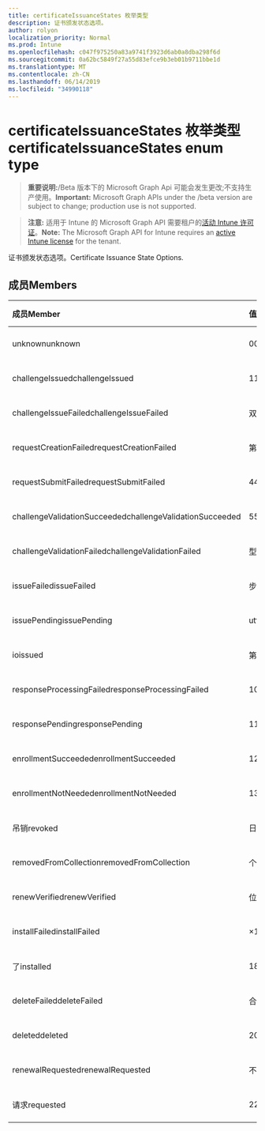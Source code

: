 ```yaml
---
title: certificateIssuanceStates 枚举类型
description: 证书颁发状态选项。
author: rolyon
localization_priority: Normal
ms.prod: Intune
ms.openlocfilehash: c047f975250a83a9741f3923d6ab0a8dba298f6d
ms.sourcegitcommit: 0a62bc5849f27a55d83efce9b3eb01b9711bbe1d
ms.translationtype: MT
ms.contentlocale: zh-CN
ms.lasthandoff: 06/14/2019
ms.locfileid: "34990118"
---
```

# <a name="certificateissuancestates-enum-type"></a><span data-ttu-id="3cd06-103">certificateIssuanceStates 枚举类型</span><span class="sxs-lookup"><span data-stu-id="3cd06-103">certificateIssuanceStates enum type</span></span>

> <span data-ttu-id="3cd06-104">**重要说明:**/Beta 版本下的 Microsoft Graph Api 可能会发生更改;不支持生产使用。</span><span class="sxs-lookup"><span data-stu-id="3cd06-104">**Important:** Microsoft Graph APIs under the /beta version are subject to change; production use is not supported.</span></span>

> <span data-ttu-id="3cd06-105">**注意:** 适用于 Intune 的 Microsoft Graph API 需要租户的[活动 Intune 许可证](https://go.microsoft.com/fwlink/?linkid=839381)。</span><span class="sxs-lookup"><span data-stu-id="3cd06-105">**Note:** The Microsoft Graph API for Intune requires an [active Intune license](https://go.microsoft.com/fwlink/?linkid=839381) for the tenant.</span></span>

<span data-ttu-id="3cd06-106">证书颁发状态选项。</span><span class="sxs-lookup"><span data-stu-id="3cd06-106">Certificate Issuance State Options.</span></span>

## <a name="members"></a><span data-ttu-id="3cd06-107">成员</span><span class="sxs-lookup"><span data-stu-id="3cd06-107">Members</span></span>
|<span data-ttu-id="3cd06-108">成员</span><span class="sxs-lookup"><span data-stu-id="3cd06-108">Member</span></span>|<span data-ttu-id="3cd06-109">值</span><span class="sxs-lookup"><span data-stu-id="3cd06-109">Value</span></span>|<span data-ttu-id="3cd06-110">说明</span><span class="sxs-lookup"><span data-stu-id="3cd06-110">Description</span></span>|
|:---|:---|:---|
|<span data-ttu-id="3cd06-111">unknown</span><span class="sxs-lookup"><span data-stu-id="3cd06-111">unknown</span></span>|<span data-ttu-id="3cd06-112">0</span><span class="sxs-lookup"><span data-stu-id="3cd06-112">0</span></span>|<span data-ttu-id="3cd06-113">尚未记录</span><span class="sxs-lookup"><span data-stu-id="3cd06-113">Not yet documented</span></span>|
|<span data-ttu-id="3cd06-114">challengeIssued</span><span class="sxs-lookup"><span data-stu-id="3cd06-114">challengeIssued</span></span>|<span data-ttu-id="3cd06-115">1</span><span class="sxs-lookup"><span data-stu-id="3cd06-115">1</span></span>|<span data-ttu-id="3cd06-116">尚未记录</span><span class="sxs-lookup"><span data-stu-id="3cd06-116">Not yet documented</span></span>|
|<span data-ttu-id="3cd06-117">challengeIssueFailed</span><span class="sxs-lookup"><span data-stu-id="3cd06-117">challengeIssueFailed</span></span>|<span data-ttu-id="3cd06-118">双面</span><span class="sxs-lookup"><span data-stu-id="3cd06-118">2</span></span>|<span data-ttu-id="3cd06-119">尚未记录</span><span class="sxs-lookup"><span data-stu-id="3cd06-119">Not yet documented</span></span>|
|<span data-ttu-id="3cd06-120">requestCreationFailed</span><span class="sxs-lookup"><span data-stu-id="3cd06-120">requestCreationFailed</span></span>|<span data-ttu-id="3cd06-121">第三章</span><span class="sxs-lookup"><span data-stu-id="3cd06-121">3</span></span>|<span data-ttu-id="3cd06-122">尚未记录</span><span class="sxs-lookup"><span data-stu-id="3cd06-122">Not yet documented</span></span>|
|<span data-ttu-id="3cd06-123">requestSubmitFailed</span><span class="sxs-lookup"><span data-stu-id="3cd06-123">requestSubmitFailed</span></span>|<span data-ttu-id="3cd06-124">4</span><span class="sxs-lookup"><span data-stu-id="3cd06-124">4</span></span>|<span data-ttu-id="3cd06-125">尚未记录</span><span class="sxs-lookup"><span data-stu-id="3cd06-125">Not yet documented</span></span>|
|<span data-ttu-id="3cd06-126">challengeValidationSucceeded</span><span class="sxs-lookup"><span data-stu-id="3cd06-126">challengeValidationSucceeded</span></span>|<span data-ttu-id="3cd06-127">5</span><span class="sxs-lookup"><span data-stu-id="3cd06-127">5</span></span>|<span data-ttu-id="3cd06-128">尚未记录</span><span class="sxs-lookup"><span data-stu-id="3cd06-128">Not yet documented</span></span>|
|<span data-ttu-id="3cd06-129">challengeValidationFailed</span><span class="sxs-lookup"><span data-stu-id="3cd06-129">challengeValidationFailed</span></span>|<span data-ttu-id="3cd06-130">型</span><span class="sxs-lookup"><span data-stu-id="3cd06-130">6</span></span>|<span data-ttu-id="3cd06-131">尚未记录</span><span class="sxs-lookup"><span data-stu-id="3cd06-131">Not yet documented</span></span>|
|<span data-ttu-id="3cd06-132">issueFailed</span><span class="sxs-lookup"><span data-stu-id="3cd06-132">issueFailed</span></span>|<span data-ttu-id="3cd06-133">步</span><span class="sxs-lookup"><span data-stu-id="3cd06-133">7</span></span>|<span data-ttu-id="3cd06-134">尚未记录</span><span class="sxs-lookup"><span data-stu-id="3cd06-134">Not yet documented</span></span>|
|<span data-ttu-id="3cd06-135">issuePending</span><span class="sxs-lookup"><span data-stu-id="3cd06-135">issuePending</span></span>|<span data-ttu-id="3cd06-136">utf-8</span><span class="sxs-lookup"><span data-stu-id="3cd06-136">8</span></span>|<span data-ttu-id="3cd06-137">尚未记录</span><span class="sxs-lookup"><span data-stu-id="3cd06-137">Not yet documented</span></span>|
|<span data-ttu-id="3cd06-138">io</span><span class="sxs-lookup"><span data-stu-id="3cd06-138">issued</span></span>|<span data-ttu-id="3cd06-139">第</span><span class="sxs-lookup"><span data-stu-id="3cd06-139">9</span></span>|<span data-ttu-id="3cd06-140">尚未记录</span><span class="sxs-lookup"><span data-stu-id="3cd06-140">Not yet documented</span></span>|
|<span data-ttu-id="3cd06-141">responseProcessingFailed</span><span class="sxs-lookup"><span data-stu-id="3cd06-141">responseProcessingFailed</span></span>|<span data-ttu-id="3cd06-142">10 </span><span class="sxs-lookup"><span data-stu-id="3cd06-142">10</span></span>|<span data-ttu-id="3cd06-143">尚未记录</span><span class="sxs-lookup"><span data-stu-id="3cd06-143">Not yet documented</span></span>|
|<span data-ttu-id="3cd06-144">responsePending</span><span class="sxs-lookup"><span data-stu-id="3cd06-144">responsePending</span></span>|<span data-ttu-id="3cd06-145">11x17</span><span class="sxs-lookup"><span data-stu-id="3cd06-145">11</span></span>|<span data-ttu-id="3cd06-146">尚未记录</span><span class="sxs-lookup"><span data-stu-id="3cd06-146">Not yet documented</span></span>|
|<span data-ttu-id="3cd06-147">enrollmentSucceeded</span><span class="sxs-lookup"><span data-stu-id="3cd06-147">enrollmentSucceeded</span></span>|<span data-ttu-id="3cd06-148">12</span><span class="sxs-lookup"><span data-stu-id="3cd06-148">12</span></span>|<span data-ttu-id="3cd06-149">尚未记录</span><span class="sxs-lookup"><span data-stu-id="3cd06-149">Not yet documented</span></span>|
|<span data-ttu-id="3cd06-150">enrollmentNotNeeded</span><span class="sxs-lookup"><span data-stu-id="3cd06-150">enrollmentNotNeeded</span></span>|<span data-ttu-id="3cd06-151">13</span><span class="sxs-lookup"><span data-stu-id="3cd06-151">13</span></span>|<span data-ttu-id="3cd06-152">尚未记录</span><span class="sxs-lookup"><span data-stu-id="3cd06-152">Not yet documented</span></span>|
|<span data-ttu-id="3cd06-153">吊销</span><span class="sxs-lookup"><span data-stu-id="3cd06-153">revoked</span></span>|<span data-ttu-id="3cd06-154">日</span><span class="sxs-lookup"><span data-stu-id="3cd06-154">14</span></span>|<span data-ttu-id="3cd06-155">尚未记录</span><span class="sxs-lookup"><span data-stu-id="3cd06-155">Not yet documented</span></span>|
|<span data-ttu-id="3cd06-156">removedFromCollection</span><span class="sxs-lookup"><span data-stu-id="3cd06-156">removedFromCollection</span></span>|<span data-ttu-id="3cd06-157">个</span><span class="sxs-lookup"><span data-stu-id="3cd06-157">15</span></span>|<span data-ttu-id="3cd06-158">尚未记录</span><span class="sxs-lookup"><span data-stu-id="3cd06-158">Not yet documented</span></span>|
|<span data-ttu-id="3cd06-159">renewVerified</span><span class="sxs-lookup"><span data-stu-id="3cd06-159">renewVerified</span></span>|<span data-ttu-id="3cd06-160">位</span><span class="sxs-lookup"><span data-stu-id="3cd06-160">16</span></span>|<span data-ttu-id="3cd06-161">尚未记录</span><span class="sxs-lookup"><span data-stu-id="3cd06-161">Not yet documented</span></span>|
|<span data-ttu-id="3cd06-162">installFailed</span><span class="sxs-lookup"><span data-stu-id="3cd06-162">installFailed</span></span>|<span data-ttu-id="3cd06-163">×</span><span class="sxs-lookup"><span data-stu-id="3cd06-163">17</span></span>|<span data-ttu-id="3cd06-164">尚未记录</span><span class="sxs-lookup"><span data-stu-id="3cd06-164">Not yet documented</span></span>|
|<span data-ttu-id="3cd06-165">了</span><span class="sxs-lookup"><span data-stu-id="3cd06-165">installed</span></span>|<span data-ttu-id="3cd06-166">18</span><span class="sxs-lookup"><span data-stu-id="3cd06-166">18</span></span>|<span data-ttu-id="3cd06-167">尚未记录</span><span class="sxs-lookup"><span data-stu-id="3cd06-167">Not yet documented</span></span>|
|<span data-ttu-id="3cd06-168">deleteFailed</span><span class="sxs-lookup"><span data-stu-id="3cd06-168">deleteFailed</span></span>|<span data-ttu-id="3cd06-169">合</span><span class="sxs-lookup"><span data-stu-id="3cd06-169">19</span></span>|<span data-ttu-id="3cd06-170">尚未记录</span><span class="sxs-lookup"><span data-stu-id="3cd06-170">Not yet documented</span></span>|
|<span data-ttu-id="3cd06-171">deleted</span><span class="sxs-lookup"><span data-stu-id="3cd06-171">deleted</span></span>|<span data-ttu-id="3cd06-172">20</span><span class="sxs-lookup"><span data-stu-id="3cd06-172">20</span></span>|<span data-ttu-id="3cd06-173">尚未记录</span><span class="sxs-lookup"><span data-stu-id="3cd06-173">Not yet documented</span></span>|
|<span data-ttu-id="3cd06-174">renewalRequested</span><span class="sxs-lookup"><span data-stu-id="3cd06-174">renewalRequested</span></span>|<span data-ttu-id="3cd06-175">不足</span><span class="sxs-lookup"><span data-stu-id="3cd06-175">21</span></span>|<span data-ttu-id="3cd06-176">尚未记录</span><span class="sxs-lookup"><span data-stu-id="3cd06-176">Not yet documented</span></span>|
|<span data-ttu-id="3cd06-177">请求</span><span class="sxs-lookup"><span data-stu-id="3cd06-177">requested</span></span>|<span data-ttu-id="3cd06-178">22</span><span class="sxs-lookup"><span data-stu-id="3cd06-178">22</span></span>|<span data-ttu-id="3cd06-179">尚未记录</span><span class="sxs-lookup"><span data-stu-id="3cd06-179">Not yet documented</span></span>|





